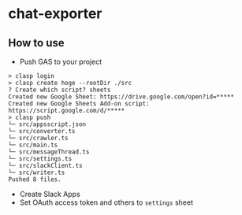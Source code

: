 # chat-exporter

## How to use

* Push GAS to your project
```
> clasp login
> clasp create hoge --rootDir ./src
? Create which script? sheets
Created new Google Sheet: https://drive.google.com/open?id=*****
Created new Google Sheets Add-on script: https://script.google.com/d/*****
> clasp push
└─ src/appsscript.json
└─ src/converter.ts
└─ src/crawler.ts
└─ src/main.ts
└─ src/messageThread.ts
└─ src/settings.ts
└─ src/slackClient.ts
└─ src/writer.ts
Pushed 8 files.
```
* Create Slack Apps
* Set OAuth access token and others to `settings` sheet
